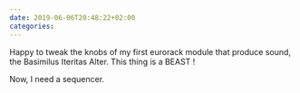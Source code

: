 ```yaml
---
date: 2019-06-06T20:48:22+02:00
categories:
---
```

Happy to tweak the knobs of my first eurorack module that produce sound, the Basimilus Iteritas Alter. 
This thing is a BEAST !

Now, I need a sequencer.
